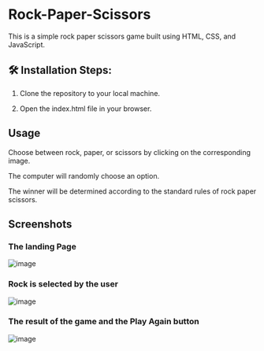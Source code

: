 # Rock-Paper-Scissors

This is a simple rock paper scissors game built using HTML, CSS, and JavaScript.

## 🛠️ Installation Steps:
1. Clone the repository to your local machine.

2. Open the index.html file in your browser.

## Usage
Choose between rock, paper, or scissors by clicking on the corresponding image.

The computer will randomly choose an option.

The winner will be determined according to the standard rules of rock paper scissors.

## Screenshots

### The landing Page
![image](https://user-images.githubusercontent.com/88843623/230356270-3463a086-a1f0-4af2-8438-7e3ed8f1ce6d.png)


### Rock is selected by the user
![image](https://user-images.githubusercontent.com/88843623/230356446-54c265dc-b292-49e2-ba46-1eb4a0fb4ded.png)


### The result of the game and the Play Again button
![image](https://user-images.githubusercontent.com/88843623/230356516-a32f87e8-4139-4856-9395-1ee226244159.png)

